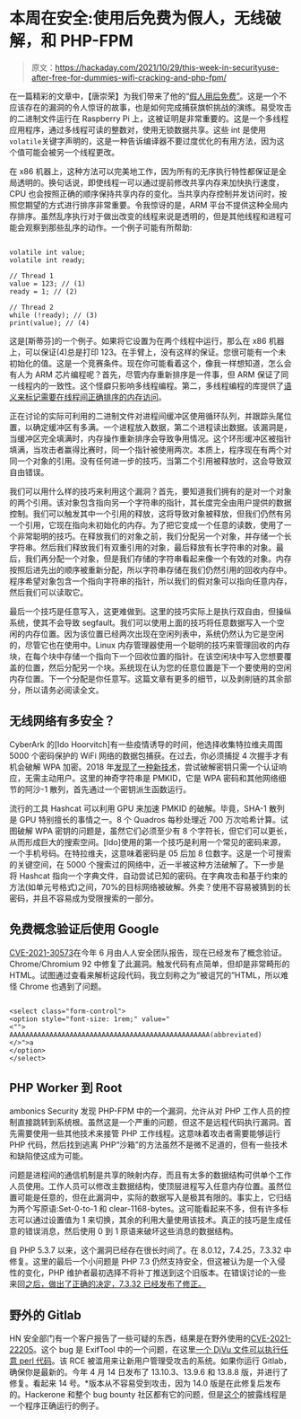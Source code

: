 # 本周在安全:使用后免费为假人，无线破解，和 PHP-FPM

> 原文：<https://hackaday.com/2021/10/29/this-week-in-securityuse-after-free-for-dummies-wifi-cracking-and-php-fpm/>

在一篇精彩的文章中，【唐崇荣】为我们带来了他的“[假人用后免费”](https://github.com/stong/how-to-exploit-a-double-free)。这是一个不应该存在的漏洞的令人惊讶的故事，也是如何完成捕获旗帜挑战的演练。易受攻击的二进制文件运行在 Raspberry Pi 上，这被证明是非常重要的。这是一个多线程应用程序，通过多线程可读的整数对，使用无锁数据共享。这些 int 是使用`volatile`关键字声明的，这是一种告诉编译器不要过度优化的有用方法，因为这个值可能会被另一个线程更改。

在 x86 机器上，这种方法可以完美地工作，因为所有的无序执行特性都保证是全局透明的。换句话说，即使线程一可以通过提前修改共享内存来加快执行速度，CPU 也会按照正确的顺序保持共享内存的变化。当共享内存控制并发访问时，按照您期望的方式进行排序非常重要。令我惊讶的是，ARM 平台不提供这种全局内存排序。虽然乱序执行对于做出改变的线程来说是透明的，但是其他线程和进程可能会观察到那些乱序的动作。一个例子可能有所帮助:

```

volatile int value;
volatile int ready;

// Thread 1
value = 123; // (1)
ready = 1; // (2)

// Thread 2
while (!ready); // (3)
print(value); // (4)

```

这是[斯蒂芬]的一个例子。如果将它设置为在两个线程中运行，那么在 x86 机器上，可以保证(4)总是打印 123。在手臂上，没有这样的保证。您很可能有一个未初始化的值。这是一个竞赛条件。现在你可能看着这个，像我一样想知道，怎么会有人为 ARM 芯片编程呢？首先，尽管内存重新排序是一件事，但 ARM 保证了同一线程内的一致性。这个怪癖只影响多线程编程。第二，多线程编程的库提供了[语义来标记需要在线程间正确排序的内存访问](https://preshing.com/20120913/acquire-and-release-semantics/)。

正在讨论的实际可利用的二进制文件对进程间缓冲区使用循环队列，并跟踪头尾位置，以确定缓冲区有多满。一个进程放入数据，第二个进程读出数据。该漏洞是，当缓冲区完全填满时，内存操作重新排序会导致争用情况。这个环形缓冲区被指针填满，当攻击者赢得比赛时，同一个指针被使用两次。本质上，程序现在有两个对同一个对象的引用。没有任何进一步的技巧，当第二个引用被释放时，这会导致双自由错误。

我们可以用什么样的技巧来利用这个漏洞？首先，要知道我们拥有的是对一个对象的两个引用。该对象包含指向另一个字符串的指针，其长度完全由用户提供的数据控制。我们可以触发其中一个引用的释放，这将导致对象被释放，但我们仍然有另一个引用，它现在指向未初始化的内存。为了把它变成一个任意的读数，使用了一个非常聪明的技巧。在释放我们的对象之前，我们分配另一个对象，并存储一个长字符串。然后我们释放我们有双重引用的对象，最后释放有长字符串的对象。最后，我们再分配一个对象，但是我们存储的字符串看起来像一个有效的对象。内存按照后进先出的顺序被重新分配，所以字符串存储在我们仍然引用的回收内存中。程序希望对象包含一个指向字符串的指针，所以我们的假对象可以指向任意内存，然后我们可以读取它。

最后一个技巧是任意写入，这更难做到。这里的技巧实际上是执行双自由，但操纵系统，使其不会导致 segfault。我们可以使用上面的技巧将任意数据写入一个空闲的内存位置。因为该位置已经两次出现在空闲列表中，系统仍然认为它是空闲的，尽管它也在使用中。Linux 内存管理器使用一个聪明的技巧来管理回收的内存块，在每个块中存储一个指向下一个回收位置的指针。在该空闲块中写入您想要覆盖的位置，然后分配另一个块。系统现在认为您的任意位置是下一个要使用的空闲内存位置。下一个分配是你任意写。这篇文章有更多的细节，以及剥削链的其余部分，所以请务必阅读全文。

## 无线网络有多安全？

CyberArk 的[Ido Hoorvitch]有一些疫情诱导的时间，他选择收集特拉维夫周围 5000 个密码保护的 WiFi 网络的数据包捕获。在过去，你必须捕捉 4 次握手才有机会破解 WPA 加密。2018 年[发现了一种新技术](https://hashcat.net/forum/thread-7717.html)，尝试破解密钥只需一个认证响应，无需主动用户。这里的神奇字符串是 PMKID，它是 WPA 密码和其他网络细节的阿沙-1 散列，首先通过一个密钥派生函数运行。

流行的工具 Hashcat 可以利用 GPU 来加速 PMKID 的破解。毕竟，SHA-1 散列是 GPU 特别擅长的事情之一。8 个 Quadros 每秒处理近 700 万次哈希计算。试图破解 WPA 密钥的问题是，虽然它们必须至少有 8 个字符长，但它们可以更长，从而形成巨大的搜索空间。[Ido]使用的第一个技巧是利用一个常见的密码来源，一个手机号码。在特拉维夫，这意味着密码是 05 后加 8 位数字。这是一个可搜索的关键空间，在 5000 个搜索过的网络中，近一半被这种方法破解了。下一步是将 Hashcat 指向一个字典文件，自动尝试已知的密码。在字典攻击和基于约束的方法(如单元号格式)之间，70%的目标网络被破解。外卖？使用不容易被猜到的长密码，并且不容易成为受限搜索的一部分。

## 免费概念验证后使用 Google

[CVE-2021-30573](https://securityforeveryone.com/blog/google-chrome-zero-day-vulnerability-cve-2021-30573)在今年 6 月由人人安全团队报告，现在已经发布了概念验证。Chrome/Chromium 92 中修复了此漏洞。触发代码有点简单，但却是非常畸形的 HTML。试图通过查看来解析这段代码，我立刻称之为“被诅咒的”HTML，所以难怪 Chrome 也遇到了问题。

```

<select class="form-control">
<option style="font-size: 1rem;" value="
<"">
AAAAAAAAAAAAAAAAAAAAAAAAAAAAAAAAAAAAAAAAAAAAAAAAAA(abbreviated)
</>">a
</option>
</select>

```

## PHP Worker 到 Root

ambonics Security 发现 PHP-FPM 中的一个漏洞，允许从对 PHP 工作人员的控制直接跳转到系统根。虽然这是一个严重的问题，但这不是远程代码执行漏洞。首先需要使用一些其他技术来接管 PHP 工作线程。这意味着攻击者需要能够运行 PHP 代码，然后找到逃离 PHP“沙箱”的方法虽然不是微不足道的，但有一些技术和缺陷使这成为可能。

问题是进程间的通信机制是共享的映射内存，而且有太多的数据结构可供单个工作人员使用。工作人员可以修改主数据结构，使顶层进程写入任意内存位置。虽然位置可能是任意的，但在此漏洞中，实际的数据写入是极其有限的。事实上，它归结为两个写原语:Set-0-to-1 和 clear-1168-bytes。这可能看起来不多，但有许多标志可以通过设置值为 1 来切换，其余的利用大量使用该技术。真正的技巧是生成任意的错误消息，然后使用 0 到 1 原语来破坏这些消息的数据结构。

自 PHP 5.3.7 以来，这个漏洞已经存在很长时间了。在 8.0.12，7.4.25，7.3.32 中修复。这里的最后一个小问题是 PHP 7.3 仍然支持安全，但这被认为是一个入侵性的变化，PHP 维护者最初选择不将补丁推送到这个旧版本。在错误讨论的一些来回[之后，做出了正确的决定，7.3.32 已经发布了修正。](https://bugs.php.net/bug.php?id=81026)

## 野外的 Gitlab

HN 安全部门有一个客户报告了一些可疑的东西，结果是在野外使用的[CVE-2021-22205](https://security.humanativaspa.it/gitlab-ce-cve-2021-22205-in-the-wild/)。这个 bug 是 ExifTool 中的一个问题，在这里[一个 DjVu 文件可以执行任意 perl 代码](https://hackerone.com/reports/1154542)。该 RCE 被滥用来让新用户管理受攻击的系统。如果你运行 Gitlab，确保你是最新的。今年 4 月 14 日发布了 13.10.3、13.9.6 和 13.8.8 版，并进行了修复。看起来 14 号。*版本从不容易受到攻击，因为 14.0 版是在此修复后发布的。Hackerone 和整个 bug bounty 社区都有它的问题，但是[这个](https://hackerone.com/reports/1154542)的披露线程是一个程序正确运行的例子。